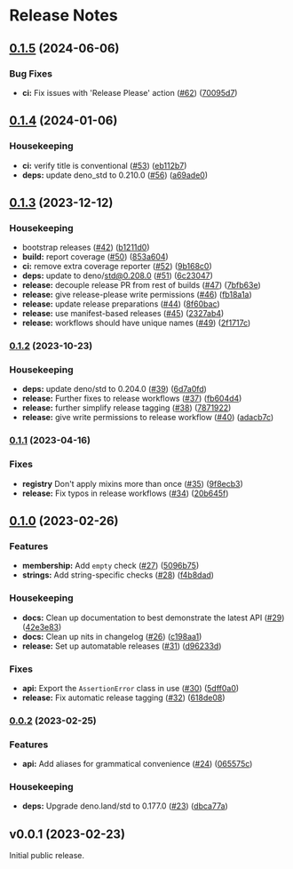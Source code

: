 # Release Notes

## [0.1.5](https://github.com/linuxwolf/expecto/compare/v0.1.4...v0.1.5) (2024-06-06)


### Bug Fixes

* **ci:** Fix issues with 'Release Please' action ([#62](https://github.com/linuxwolf/expecto/issues/62)) ([70095d7](https://github.com/linuxwolf/expecto/commit/70095d769bb7f235bc707c1ef7ee10653dd9df61))

## [0.1.4](https://github.com/linuxwolf/expecto/compare/v0.1.3...v0.1.4) (2024-01-06)


### Housekeeping

* **ci:** verify title is conventional ([#53](https://github.com/linuxwolf/expecto/issues/53)) ([eb112b7](https://github.com/linuxwolf/expecto/commit/eb112b7abb3aa50ddbddb8898042f50a018c2bf8))
* **deps:** update deno_std to 0.210.0 ([#56](https://github.com/linuxwolf/expecto/issues/56)) ([a69ade0](https://github.com/linuxwolf/expecto/commit/a69ade0586d41053b73c927634eb1647d646d737))

## [0.1.3](https://github.com/linuxwolf/expecto/compare/v0.1.2...v0.1.3) (2023-12-12)


### Housekeeping

* bootstrap releases ([#42](https://github.com/linuxwolf/expecto/issues/42)) ([b1211d0](https://github.com/linuxwolf/expecto/commit/b1211d047c218238ea64803378d56950118e4efc))
* **build:** report coverage ([#50](https://github.com/linuxwolf/expecto/issues/50)) ([853a604](https://github.com/linuxwolf/expecto/commit/853a604acfdfc241415be8e04165bc789a98516b))
* **ci:** remove extra coverage reporter ([#52](https://github.com/linuxwolf/expecto/issues/52)) ([9b168c0](https://github.com/linuxwolf/expecto/commit/9b168c0f34957a95fc2dd07756cbfa9dce8dc44f))
* **deps:** update to deno/std@0.208.0 ([#51](https://github.com/linuxwolf/expecto/issues/51)) ([6c23047](https://github.com/linuxwolf/expecto/commit/6c23047f554b0c1a13500b7a28426a3a1f9a98ee))
* **release:** decouple release PR from rest of builds ([#47](https://github.com/linuxwolf/expecto/issues/47)) ([7bfb63e](https://github.com/linuxwolf/expecto/commit/7bfb63ee3849395eee2fc7f2c27749daca5343ec))
* **release:** give release-please write permissions ([#46](https://github.com/linuxwolf/expecto/issues/46)) ([fb18a1a](https://github.com/linuxwolf/expecto/commit/fb18a1ad17fa35474a590788ad06772ad19831ef))
* **release:** update release preparations ([#44](https://github.com/linuxwolf/expecto/issues/44)) ([8f60bac](https://github.com/linuxwolf/expecto/commit/8f60bac1f4c5df658535d5a0913138f48add41e9))
* **release:** use manifest-based releases ([#45](https://github.com/linuxwolf/expecto/issues/45)) ([2327ab4](https://github.com/linuxwolf/expecto/commit/2327ab4d9946fee00639e8ea6a4bb634537608f9))
* **release:** workflows should have unique names ([#49](https://github.com/linuxwolf/expecto/issues/49)) ([2f1717c](https://github.com/linuxwolf/expecto/commit/2f1717c958254f93f345cd590138c2d088e5c760))

### [0.1.2](https://github.com/linuxwolf/expecto/compare/v0.1.1...v0.1.2) (2023-10-23)


### Housekeeping

* **deps:** update deno/std to 0.204.0 ([#39](https://github.com/linuxwolf/expecto/issues/39)) ([6d7a0fd](https://github.com/linuxwolf/expecto/commit/6d7a0fdf4dbe6d9a6234a9c141bd73212cda279b))
* **release:** Further fixes to release workflows ([#37](https://github.com/linuxwolf/expecto/issues/37)) ([fb604d4](https://github.com/linuxwolf/expecto/commit/fb604d4049b7b8f82e2dc4f7d36e6905f23703f8))
* **release:** further simplify release tagging ([#38](https://github.com/linuxwolf/expecto/issues/38)) ([7871922](https://github.com/linuxwolf/expecto/commit/7871922df78409bd2658357f2e997a189f19d763))
* **release:** give write permissions to release workflow ([#40](https://github.com/linuxwolf/expecto/issues/40)) ([adacb7c](https://github.com/linuxwolf/expecto/commit/adacb7c6b90fb04d1fe9fc146a090f11664e113d))

### [0.1.1](https://github.com/linuxwolf/expecto/compare/v0.1.0...v0.1.1) (2023-04-16)


### Fixes

* **registry** Don't apply mixins more than once ([#35](https://github.com/linuxwolf/expecto/issues/35)) ([9f8ecb3](https://github.com/linuxwolf/expecto/commit/9f8ecb395ee00cc7c4796a22d5d5397899aa3971))
* **release:** Fix typos in release workflows ([#34](https://github.com/linuxwolf/expecto/issues/34)) ([20b645f](https://github.com/linuxwolf/expecto/commit/20b645f736fc9a104bdc713347dff65961e79271))

## [0.1.0](https://github.com/linuxwolf/expecto/compare/v0.0.2...v0.1.0) (2023-02-26)


### Features

* **membership:** Add `empty` check ([#27](https://github.com/linuxwolf/expecto/issues/27)) ([5096b75](https://github.com/linuxwolf/expecto/commit/5096b754697b01e2babe214b35adb11e692da42a))
* **strings:** Add string-specific checks ([#28](https://github.com/linuxwolf/expecto/issues/28)) ([f4b8dad](https://github.com/linuxwolf/expecto/commit/f4b8dad7616577335045e6f18c0140ffb2d3c06c))


### Housekeeping

* **docs:** Clean up documentation to best demonstrate the latest API ([#29](https://github.com/linuxwolf/expecto/issues/29)) ([42e3e83](https://github.com/linuxwolf/expecto/commit/42e3e8395d05855ef1e2af62fab75a612986e69d))
* **docs:** Clean up nits in changelog ([#26](https://github.com/linuxwolf/expecto/issues/26)) ([c198aa1](https://github.com/linuxwolf/expecto/commit/c198aa1cb8837c9dcf9d72172967c765d40af7e2))
* **release:** Set up automatable releases ([#31](https://github.com/linuxwolf/expecto/issues/31)) ([d96233d](https://github.com/linuxwolf/expecto/commit/d96233d61ecc2982e763217a587fded07a60bcbf))


### Fixes

* **api:** Export the `AssertionError` class in use ([#30](https://github.com/linuxwolf/expecto/issues/30)) ([5dff0a0](https://github.com/linuxwolf/expecto/commit/5dff0a03deeac65366f14b0fc62ce7ff6c2b90c2))
* **release:** Fix automatic release tagging ([#32](https://github.com/linuxwolf/expecto/issues/32)) ([618de08](https://github.com/linuxwolf/expecto/commit/618de084e53b93cc1462f3d0d2a2207635dad5d2))

### [0.0.2](https://github.com/linuxwolf/expecto/compare/v0.0.1...v0.0.2) (2023-02-25)


### Features

* **api:** Add aliases for grammatical convenience ([#24](https://github.com/linuxwolf/expecto/issues/24)) ([065575c](https://github.com/linuxwolf/expecto/commit/065575c9c2aba6f3ca365e779c6af902c96ceac3))


### Housekeeping

* **deps:** Upgrade deno.land/std to 0.177.0 ([#23](https://github.com/linuxwolf/expecto/issues/23)) ([dbca77a](https://github.com/linuxwolf/expecto/commit/dbca77aac20cf264aab348ae089e09935d349c4e))

## v0.0.1 (2023-02-23)

Initial public release.

